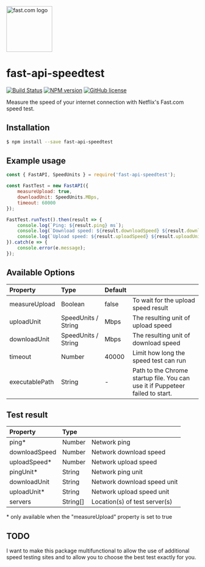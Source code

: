 <a href="https://fast.com"><img src="https://fast.com/assets/new-logo-vert-37861c.svg" alt="fast.com logo" height="120px" /></a>

# fast-api-speedtest
[![Build Status](https://travis-ci.com/karelkryda/fast-api-speedtest.svg?branch=master)](https://travis-ci.com/github/karelkryda/fast-api-speedtest)
[![NPM version](https://img.shields.io/npm/v/fast-api-speedtest.svg?colorB=0a7bbb)](https://www.npmjs.com/package/fast-api-speedtest)
[![GitHub license](https://img.shields.io/github/license/karelkryda/fast-api-speedtest.svg?colorB=0a7bbb)](https://github.com/karelkryda/fast-api-speedtest/blob/master/LICENSE)

Measure the speed of your internet connection with Netflix's Fast.com speed test.

## Installation
```bash
$ npm install --save fast-api-speedtest
```

## Example usage
```js
const { FastAPI, SpeedUnits } = require('fast-api-speedtest');

const FastTest = new FastAPI({
    measureUpload: true,
    downloadUnit: SpeedUnits.MBps,
    timeout: 60000
});

FastTest.runTest().then(result => {
    console.log(`Ping: ${result.ping} ms`);
    console.log(`Download speed: ${result.downloadSpeed} ${result.downloadUnit}`);
    console.log(`Upload speed: ${result.uploadSpeed} ${result.uploadUnit}`);
}).catch(e => {
    console.error(e.message);
});
```

## Available Options
|Property        | Type                 | Default    |                                                                              |
| :--------------| :------              | :--------- | :--------------------------------------------------------------------------- |
|measureUpload   | Boolean              | false      |To wait for the upload speed result                                           |
|uploadUnit      | SpeedUnits / String  | Mbps       |The resulting unit of upload speed                                            |
|downloadUnit    | SpeedUnits / String  | Mbps       |The resulting unit of download speed                                          |
|timeout         | Number               | 40000      |Limit how long the speed test can run                                         |
|executablePath  | String               | -          |Path to the Chrome startup file. You can use it if Puppeteer failed to start. |

## Test result
|Property         | Type     |                              |
| :---------------| :------  | :--------------------------- |
|ping*            | Number   |Network ping                  |
|downloadSpeed    | Number   |Network download speed        |
|uploadSpeed*     | Number   |Network upload speed          |
|pingUnit*        | String   |Network ping unit             |
|downloadUnit     | String   |Network download speed unit   |
|uploadUnit*      | String   |Network upload speed unit     |
|servers          | String[] |Location(s) of test server(s) |

\* only available when the "measureUpload" property is set to true

## TODO
I want to make this package multifunctional to allow the use of additional speed testing sites and to allow you to choose the best test exactly for you.